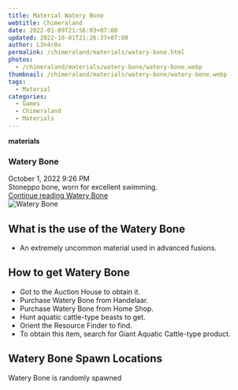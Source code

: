 ```yaml
---
title: Material Watery Bone
webtitle: Chimeraland
date: 2022-01-09T21:56:03+07:00
updated: 2022-10-01T21:26:37+07:00
author: L3n4r0x
permalink: /chimeraland/materials/watery-bone.html
photos:
  - /chimeraland/materials/watery-bone/watery-bone.webp
thumbnail: /chimeraland/materials/watery-bone/watery-bone.webp
tags:
  - Material
categories:
  - Games
  - Chimeraland
  - Materials
---
```


<section id="bootstrap-wrapper">
  <link
    rel="stylesheet"
    href="https://cdn.statically.io/gh/dimaslanjaka/Web-Manajemen/40ac3225/css/bootstrap-4.5-wrapper.css"
  />
  <div
    class="row g-0 border rounded overflow-hidden flex-md-row mb-4 shadow-sm position-relative"
  >
    <div class="col p-4 d-flex flex-column position-static">
      <strong class="d-inline-block mb-2 text-success">materials</strong>
      <h3 class="mb-0">Watery Bone</h3>
      <div class="mb-1 text-muted">October 1, 2022 9:26 PM</div>
      <div class="mb-2 border p-1">
        Stoneppo bone, worn for excellent swimming.
      </div>
      <a
        href="/chimeraland/materials/watery-bone.html"
        class="stretched-link d-none"
        >Continue reading Watery Bone</a
      >
    </div>
    <div class="col-auto d-none d-lg-block">
      <img
        src="/chimeraland/materials/watery-bone/watery-bone.webp"
        alt="Watery Bone"
      />
    </div>
  </div>
  <div class="row">
    <div class="col-lg-6 col-12 mb-2">
      <div class="card">
        <div class="card-body">
          <h2 class="card-title">What is the use of the Watery Bone</h2>
          <div class="card-text">
            <ul>
              <li>An extremely uncommon material used in advanced fusions.</li>
            </ul>
          </div>
        </div>
      </div>
    </div>
    <div class="col-lg-6 col-12 mb-2">
      <div class="card">
        <div class="card-body">
          <h2 class="card-title">How to get Watery Bone</h2>
          <div class="card-text">
            <ul>
              <li>Got to the Auction House to obtain it.</li>
              <li>Purchase Watery Bone from Handelaar.</li>
              <li>Purchase Watery Bone from Home Shop.</li>
              <li>Hunt aquatic cattle-type beasts to get.</li>
              <li>Orient the Resource Finder to find.</li>
              <li>
                To obtain this item, search for Giant Aquatic Cattle-type
                product.
              </li>
            </ul>
          </div>
        </div>
      </div>
    </div>
    <div class="col-12 mb-2">
      <h2>Watery Bone Spawn Locations</h2>
      <p>Watery Bone is randomly spawned</p>
    </div>
  </div>
</section>